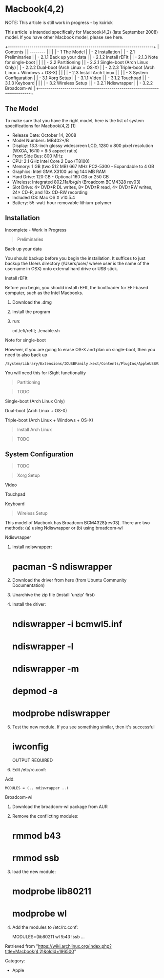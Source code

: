 Macbook(4,2)
============

NOTE: This article is still work in progress - by kcirick

This article is intended specifically for Macbook(4,2) (late September
2008) model. If you have other Macbook model, please see here.

+--------------------------------------------------------------------------+
| Contents                                                                 |
| --------                                                                 |
|                                                                          |
| -   1 The Model                                                          |
| -   2 Installation                                                       |
|     -   2.1 Preliminaries                                                |
|         -   2.1.1 Back up your data                                      |
|         -   2.1.2 Install rEFIt                                          |
|         -   2.1.3 Note for single-boot                                   |
|                                                                          |
|     -   2.2 Partitioning                                                 |
|         -   2.2.1 Single-boot (Arch Linux Only)                          |
|         -   2.2.2 Dual-boot (Arch Linux + OS-X)                          |
|         -   2.2.3 Triple-boot (Arch Linux + Windows + OS-X)              |
|                                                                          |
|     -   2.3 Install Arch Linux                                           |
|                                                                          |
| -   3 System Configuration                                               |
|     -   3.1 Xorg Setup                                                   |
|         -   3.1.1 Video                                                  |
|         -   3.1.2 Touchpad                                               |
|         -   3.1.3 Keyboard                                               |
|                                                                          |
|     -   3.2 Wireless Setup                                               |
|         -   3.2.1 Ndiswrapper                                            |
|         -   3.2.2 Broadcom-wl                                            |
+--------------------------------------------------------------------------+

The Model
---------

To make sure that you have the right model, here is the list of system
specifications for Macbook(4,2) [1]

-   Release Date: October 14, 2008
-   Model Numbers: MB402*/B
-   Display: 13.3-inch glossy widescreen LCD, 1280 x 800 pixel
    resolution (WXGA, 16:10 = 8:5 aspect ratio)
-   Front Side Bus: 800 MHz
-   CPU: 2.1 GHz Intel Core 2 Duo (T8100)
-   Memory: 1 GB (two 512 MB) 667 MHz PC2-5300 - Expandable to 4 GB
-   Graphics: Intel GMA X3100 using 144 MB RAM
-   Hard Drive: 120 GB - Optional 160 GB or 250 GB
-   Wireless: Integrated 802.11a/b/g/n (Broadcom BCM4328 rev03)
-   Slot Drive: 4× DVD+R DL writes, 8× DVD±R read, 4× DVD±RW writes, 24×
    CD-R, and 10x CD-RW recording
-   Included OS: Mac OS X v10.5.4
-   Battery: 55-watt-hour removable lithium-polymer

Installation
------------

Incomplete - Work in Progress

> Preliminaries

Back up your data

You should backup before you begin the installation. It suffices to just
backup the Users directory (/Users/user/ where user is the name of the
username in OSX) onto external hard drive or USB stick.

Install rEFIt

Before you begin, you should install rEFIt, the bootloader for EFI-based
computer, such as the Intel Macbooks.

1.  Download the .dmg
2.  Install the program
3.  run:

    cd /efi/refit; ./enable.sh

Note for single-boot

However, if you are going to erase OS-X and plan on single-boot, then
you need to also back up

    /System/Library/Extensions/IOUSBFamily.kext/Contents/PlugIns/AppleUSBVideoSupport.kext/Contents/MacOS/AppleUSBVideoSupport

You will need this for iSight functionality

> Partitioning

> TODO

Single-boot (Arch Linux Only)

Dual-boot (Arch Linux + OS-X)

Triple-boot (Arch Linux + Windows + OS-X)

> Install Arch Linux

> TODO

System Configuration
--------------------

> TODO

> Xorg Setup

Video

Touchpad

Keyboard

> Wireless Setup

This model of Macbook has Broadcom BCM4328(rev03). There are two
methods: (a) using Ndiswrapper or (b) using broadcom-wl

Ndiswrapper

1.  Install ndiswrapper:

     # pacman -S ndiswrapper

1.  Download the driver from here (from Ubuntu Community Documentation)
2.  Unarchive the zip file (install 'unzip' first)
3.  Install the driver:

     # ndiswrapper -i bcmwl5.inf
     # ndiswrapper -l
     # ndiswrapper -m
     # depmod -a
     # modprobe ndiswrapper

1.  Test the new module. If you see something similar, then it's
    successful

     # iwconfig

     OUTPUT REQUIRED

1.  Edit /etc/rc.conf:

Add:

    MODULES = (.. ndiswrapper ..)

Broadcom-wl

1.  Download the broadcom-wl package from AUR
2.  Remove the conflicting modules:

     # rmmod b43
     # rmmod ssb

1.  load the new module:

     # modprobe lib80211
     # modprobe wl

1.  Add the modules to /etc/rc.conf:

    MODULES=(lib80211 wl !b43 !ssb ...

Retrieved from
"https://wiki.archlinux.org/index.php?title=Macbook(4,2)&oldid=196500"

Category:

-   Apple
